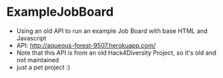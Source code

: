 # ExampleJobBoard
 - Using an old API to run an example Job Board with base HTML and Javascript
 - API: http://aqueous-forest-9507.herokuapp.com/
 - Note that this API is from an old Hack4Diversity Project, so it's old and not maintained
 - just a pet project :)